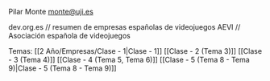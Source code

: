 Pilar Monte
monte@uji.es

dev.org.es // resumen de empresas españolas de videojuegos
AEVI // Asociación española de videojuegos

Temas:
[[2 Año/Empresas/Clase - 1|Clase - 1]]
[[Clase - 2 (Tema 3)]]
[[Clase - 3 (Tema 4)]]
[[Clase - 4 (Tema 5, Tema 6)]]
[[Clase - 5 (Tema 8 - Tema 9)|Clase - 5 (Tema 8 - Tema 9)]]